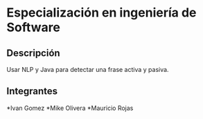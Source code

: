  
# Especialización en ingeniería de Software

## Descripción
Usar NLP y Java para detectar una frase activa y pasiva. 

## Integrantes
*Ivan Gomez
*Mike Olivera
*Mauricio Rojas
